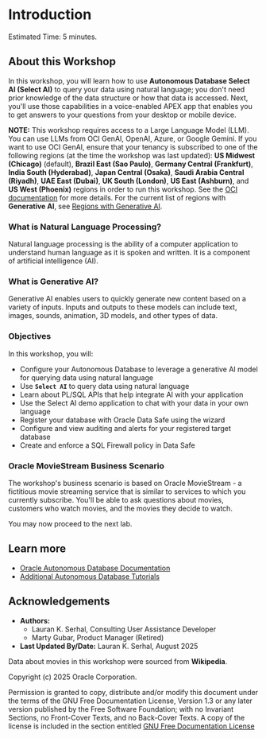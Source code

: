 # Introduction

Estimated Time: 5 minutes.

## About this Workshop

In this workshop, you will learn how to use **Autonomous Database Select AI (Select AI)** to query your data using natural language; you don't need prior knowledge of the data structure or how that data is accessed. Next, you'll use those capabilities in a voice-enabled APEX app that enables you to get answers to your questions from your desktop or mobile device.

**NOTE:** This workshop requires access to a Large Language Model (LLM). You can use LLMs from OCI GenAI, OpenAI, Azure, or Google Gemini. If you want to use OCI GenAI, ensure that your tenancy is subscribed to one of the following regions (at the time the workshop was last updated): **US Midwest (Chicago)** (default), **Brazil East (Sao Paulo)**, **Germany Central (Frankfurt)**, **India South (Hyderabad)**, **Japan Central (Osaka)**, **Saudi Arabia Central (Riyadh)**, **UAE East (Dubai)**, **UK South (London)**, **US East (Ashburn)**, and **US West (Phoenix)** regions in order to run this workshop. See the [OCI documentation](https://docs.oracle.com/en-us/iaas/Content/Identity/Tasks/managingregions.htm) for more details. For the current list of regions with **Generative AI**, see [Regions with Generative AI](https://docs.oracle.com/en-us/iaas/Content/generative-ai/overview.htm).

### What is Natural Language Processing?

Natural language processing is the ability of a computer application to understand human language as it is spoken and written. It is a component of artificial intelligence (AI).

### What is Generative AI?

Generative AI enables users to quickly generate new content based on a variety of inputs. Inputs and outputs to these models can include text, images, sounds, animation, 3D models, and other types of data.

### Objectives

In this workshop, you will:

* Configure your Autonomous Database to leverage a generative AI model for querying data using natural language
* Use **`Select AI`** to query data using natural language
* Learn about PL/SQL APIs that help integrate AI with your application
* Use the Select AI demo application to chat with your data in your own language
* Register your database with Oracle Data Safe using the wizard
* Configure and view auditing and alerts for your registered target database
* Create and enforce a SQL Firewall policy in Data Safe

### Oracle MovieStream Business Scenario

The workshop's business scenario is based on Oracle MovieStream - a fictitious movie streaming service that is similar to services to which you currently subscribe. You'll be able to ask questions about movies, customers who watch movies, and the movies they decide to watch.

You may now proceed to the next lab.

## Learn more

* [Oracle Autonomous Database Documentation](https://docs.oracle.com/en/cloud/paas/autonomous-data-warehouse-cloud/index.html)
* [Additional Autonomous Database Tutorials](https://docs.oracle.com/en/cloud/paas/autonomous-data-warehouse-cloud/tutorials.html)

## Acknowledgements
* **Authors:**
    * Lauran K. Serhal, Consulting User Assistance Developer
    * Marty Gubar, Product Manager (Retired)
* **Last Updated By/Date:** Lauran K. Serhal, August 2025

Data about movies in this workshop were sourced from **Wikipedia**.

Copyright (c) 2025 Oracle Corporation.

Permission is granted to copy, distribute and/or modify this document
under the terms of the GNU Free Documentation License, Version 1.3
or any later version published by the Free Software Foundation;
with no Invariant Sections, no Front-Cover Texts, and no Back-Cover Texts.
A copy of the license is included in the section entitled [GNU Free Documentation License](files/gnu-free-documentation-license.txt)
